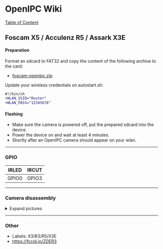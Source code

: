 # OpenIPC Wiki
[Table of Content](../README.md)

Foscam X5 / Acculenz R5 / Assark X3E
---

#### Preparation
Format an sdcard to FAT32 and copy the content of the following archive to the card:
- [foscam-openipc.zip][1]

Update your wireless credentials on autostart.sh:
```diff
#!/bin/sh
+WLAN_SSID="Router"
+WLAN_PASS="12345678"
```

#### Flashing
- Make sure the camera is powered off, put the prepared sdcard into the device.
- Power the device on and wait at least 4 minutes.
- Shortly after an OpenIPC camera should appear on your wlan.

---

### GPIO
| IRLED | IRCUT |
|-|-|
| GPIO0 | GPIO3 |

---

### Camera disassembly
<details>
<summary>Expand pictures</summary>
<img src="../images/device-foscam-01.webp" width=50% height=50%>
<img src="../images/device-foscam-02.webp" width=50% height=50%>
<img src="../images/device-foscam-03.webp" width=50% height=50%>
<img src="../images/device-foscam-04.webp" width=50% height=50%>
<img src="../images/device-foscam-05.webp" width=50% height=50%>
<img src="../images/device-foscam-06.webp" width=50% height=50%>
<img src="../images/device-foscam-07.webp" width=50% height=50%>
<img src="../images/device-foscam-08.webp" width=80% height=80%>
<img src="../images/device-foscam-09.webp" width=80% height=80%>
</details>

---

### Other
- Labels: X3/R3/R5/X3E
- https://fccid.io/ZDER3

[1]: https://github.com/openipc/wiki/files/13222843/foscam-openipc.zip
